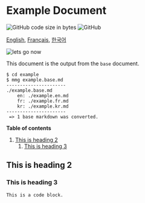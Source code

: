 # Example Document

![GitHub code size in bytes](https://img.shields.io/github/languages/code-size/ryul1206/multilingual-markdown.svg)
![GitHub](https://img.shields.io/github/license/ryul1206/multilingual-markdown.svg)

[English](example.en.md), [Français](example.fr.md), [한국어](example.kr.md)

![lets go now](lets-go-now.jpg)

This document is the output from the `base` document.

```
$ cd example
$ mmg example.base.md
----------------------
./example.base.md
    en: ./example.en.md
    fr: ./example.fr.md
    kr: ./example.kr.md
----------------------
 => 1 base markdown was converted.
```

**Table of contents**

1. [This is heading 2](#This-is-heading-2)
    1. [This is heading 3](#This-is-heading-3)

## This is heading 2

### This is heading 3

```bash
This is a code block.
```

